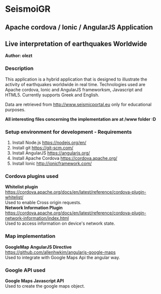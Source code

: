 # SeismoiGR

## Apache cordova / Ionic / AngularJS Application

## Live interpretation of earthquakes Worldwide

**Author: olezt**

### Description

This application is a hybrid application that is designed to illustrate 
the activity of earthquakes worldwide in real time. Technologies used are Apache cordova, Ionic and AngularJS frameworksm, Javascript and HTML5. Currently supports Greek and English.

Data are retrieved from http://www.seismicportal.eu only for educational purposes.

**All interesting files concerning the implementation are at /www folder :D**


### Setup environment for development - Requirements

1. Install Node.js https://nodejs.org/en/
2. Install git https://git-scm.com/
3. Install AngularJS https://angularjs.org/
4. Install Apache Cordova https://cordova.apache.org/
5. Install Ionic http://ionicframework.com/

### Cordova plugins used

**Whitelist plugin** <br />
https://cordova.apache.org/docs/en/latest/reference/cordova-plugin-whitelist/<br />
Used to enable Cross origin requests.<br />
**Network Information Plugin**<br />
https://cordova.apache.org/docs/en/latest/reference/cordova-plugin-network-information/index.html <br />
Used to access information on device's network state.<br />

### Map implementation

**GoogleMap AngularJS Directive** <br />
https://github.com/allenhwkim/angularjs-google-maps<br />
Used to integrate with Google Maps Api the angular way.

### Google API used

**Google Maps Javascript API**<br />
Used to create the google maps object.<br />
